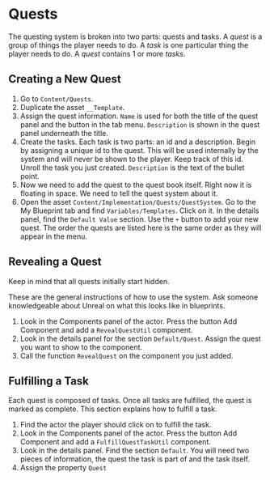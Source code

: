 # Quests

The questing system is broken into two parts: quests and tasks. A *quest* is a group of things the player needs to do. A *task* is one particular thing the player needs to do. A *quest* contains 1 or more *tasks*.

## Creating a New Quest

1. Go to `Content/Quests`.
1. Duplicate the asset `__Template`.
1. Assign the quest information. `Name` is used for both the title of the quest panel and the button in the tab menu. `Description` is shown in the quest panel underneath the title.
1. Create the tasks. Each task is two parts: an id and a description. Begin by assigning a unique id to the quest. This will be used internally by the system and will never be shown to the player. Keep track of this id. Unroll the task you just created. `Description` is the text of the bullet point.
1. Now we need to add the quest to the quest book itself. Right now it is floating in space. We need to tell the quest system about it.
1. Open the asset `Content/Implementation/Quests/QuestSystem`. Go to the My Blueprint tab and find `Variables/Templates`. Click on it. In the details panel, find the `Default Value` section. Use the `+` button to add your new quest. The order the quests are listed here is the same order as they will appear in the menu.

## Revealing a Quest

Keep in mind that all quests initially start hidden.

These are the general instructions of how to use the system. Ask someone knowledgeable about Unreal on what this looks like in blueprints.

1. Look in the Components panel of the actor. Press the button Add Component and add a `RevealQuestUtil` component.
1. Look in the details panel for the section `Default/Quest`. Assign the quest you want to show to the component.
1. Call the function `RevealQuest` on the component you just added.

## Fulfilling a Task

Each quest is composed of tasks. Once all tasks are fulfilled, the quest is marked as complete. This section explains how to fulfill a task.

1. Find the actor the player should click on to fulfill the task.
1. Look in the Components panel of the actor. Press the button Add Component and add a `FulfillQuestTaskUtil` component.
1. Look in the details panel. Find the section `Default`. You will need two pieces of information, the quest the task is part of and the task itself.
1. Assign the property `Quest`